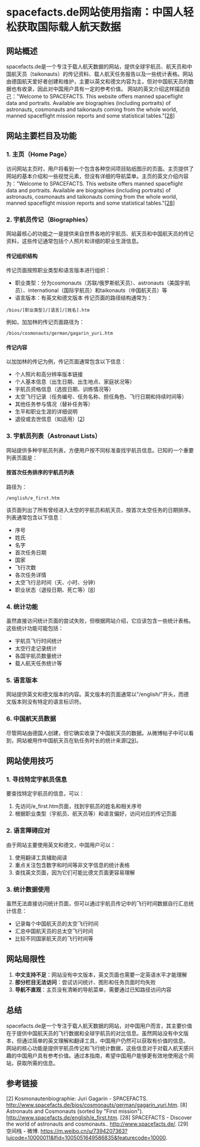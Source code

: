 
# spacefacts.de网站使用指南：中国人轻松获取国际载人航天数据
## 网站概述
spacefacts.de是一个专注于载人航天数据的网站，提供全球宇航员、航天员和中国航天员（taikonauts）的传记资料、载人航天任务报告以及一些统计表格。网站由德国航天爱好者创建和维护，主要以英文和德文内容为主，但对中国航天员的数据也有收录，因此对中国用户具有一定的参考价值。
网站的英文介绍这样描述自己："Welcome to SPACEFACTS. This website offers manned spaceflight data and portraits. Available are biographies (including portraits) of astronauts, cosmonauts and taikonauts coming from the whole world, manned spaceflight mission reports and some statistical tables."[[28](http://www.spacefacts.de/)]
## 网站主要栏目及功能
### 1. 主页（Home Page）
访问网站主页时，用户将看到一个包含各种空间项目贴纸图示的页面。主页提供了网站的基本介绍和一些视觉元素，但没有详细的导航菜单。主页的英文介绍内容为："Welcome to SPACEFACTS. This website offers manned spaceflight data and portraits. Available are biographies (including portraits) of astronauts, cosmonauts and taikonauts coming from the whole world, manned spaceflight mission reports and some statistical tables."[[28](http://www.spacefacts.de/)]
### 2. 宇航员传记（Biographies）
网站最核心的功能之一是提供来自世界各地的宇航员、航天员和中国航天员的传记资料，这些传记通常包括个人照片和详细的职业生涯信息。
#### 传记组织结构
传记页面按照职业类型和语言版本进行组织：
- 职业类型：分为cosmonauts（苏联/俄罗斯航天员）、astronauts（美国宇航员）、international（国际宇航员）和taikonauts（中国航天员）等
- 语言版本：有英文和德文版本
传记页面的路径结构通常为：
```
/bios/[职业类型]/[语言]/[姓名].htm
```
例如，加加林的传记页面路径为：
```
/bios/cosmonauts/german/gagarin_yuri.htm
```
#### 传记内容
以加加林的传记为例，传记页面通常包含以下信息：
- 个人照片和高分辨率版本链接
- 个人基本信息（出生日期、出生地点、家庭状况等）
- 宇航员资格信息（选拔日期、训练情况等）
- 太空飞行记录（任务编号、任务名称、担任角色、飞行日期和持续时间等）
- 其他任务参与情况（替补任务等）
- 生平和职业生涯的详细说明
- 退役或去世信息（如适用）[[2](http://www.spacefacts.de/bios/cosmonauts/german/gagarin_yuri.htm)]
### 3. 宇航员列表（Astronaut Lists）
网站提供多种宇航员列表，方便用户按不同标准查找宇航员信息。已知的一个重要列表页面是：
#### 按首次任务排序的宇航员列表
路径为：
```
/english/e_first.htm
```
该页面列出了所有曾经进入太空的宇航员和航天员，按首次太空任务的日期排序。列表通常包含以下信息：
- 序号
- 姓氏
- 名字
- 首次任务日期
- 国家
- 飞行次数
- 各次任务详情
- 太空飞行总时间（天、小时、分钟）
- 职业状态（退役日期、死亡等）[[8](http://www.spacefacts.de/english/e_first.htm)]
### 4. 统计功能
虽然直接访问统计页面的尝试失败，但根据网站介绍，它应该包含一些统计表格。这些统计功能可能包括：
- 宇航员飞行时间统计
- 太空行走记录统计
- 各国宇航员数量统计
- 载人航天任务统计等
### 5. 语言版本
网站提供英文和德文版本的内容。英文版本的页面通常以"/english/"开头，而德文版本则没有特定的语言标识符。
### 6. 中国航天员数据
尽管网站由德国人创建，但它确实收录了中国航天员的数据。从微博帖子中可以看到，网站被用作中国航天员在轨任务时长的统计来源[[29](https://m.weibo.cn/u/7394207363?luicode=10000011&lfid=1005051649586835&featurecode=10000)]。
## 网站使用技巧
### 1. 寻找特定宇航员信息
要查找特定宇航员的信息，可以：
1. 先访问/e_first.htm页面，找到宇航员的姓名和相关序号
2. 根据职业类型（宇航员、航天员等）和语言偏好，访问对应的传记页面
### 2. 语言障碍应对
由于网站主要使用英文和德文，中国用户可以：
1. 使用翻译工具辅助阅读
2. 重点关注包含数字和时间等非文字信息的统计表格
3. 查找英文页面，因为它们可能比德文页面更容易理解
### 3. 统计数据使用
虽然无法直接访问统计页面，但可以通过宇航员传记中的飞行时间数据自行汇总统计信息：
- 记录每个中国航天员的太空飞行时间
- 汇总中国航天员的总太空飞行时间
- 比较不同国家航天员的飞行时间等
## 网站局限性
1. **中文支持不足**：网站没有中文版本，英文页面也需要一定英语水平才能理解
2. **部分栏目无法访问**：尝试访问统计、图形和任务页面时均失败
3. **导航不直观**：主页没有清晰的导航菜单，需要通过已知路径访问内容
## 总结
spacefacts.de是一个专注于载人航天数据的网站，对中国用户而言，其主要价值在于提供中国航天员的飞行数据和全球宇航员的对比信息。虽然网站没有中文版本，但通过简单的英文理解和翻译工具，中国用户仍然可以获取有价值的信息。
网站的核心功能是提供宇航员传记和飞行统计数据，这些信息对于对载人航天感兴趣的中国用户具有参考价值。通过本指南，希望中国用户能够更有效地使用这个网站，获取所需的信息。
## 参考链接
[2] Kosmonautenbiographie: Juri Gagarin - SPACEFACTS. http://www.spacefacts.de/bios/cosmonauts/german/gagarin_yuri.htm.
[8] Astronauts and Cosmonauts (sorted by "First mission"). http://www.spacefacts.de/english/e_first.htm.
[28] SPACEFACTS - Discover the world of astronauts and cosmonauts.. http://www.spacefacts.de/.
[29] 空间栈 - 微博. https://m.weibo.cn/u/7394207363?luicode=10000011&lfid=1005051649586835&featurecode=10000. 
